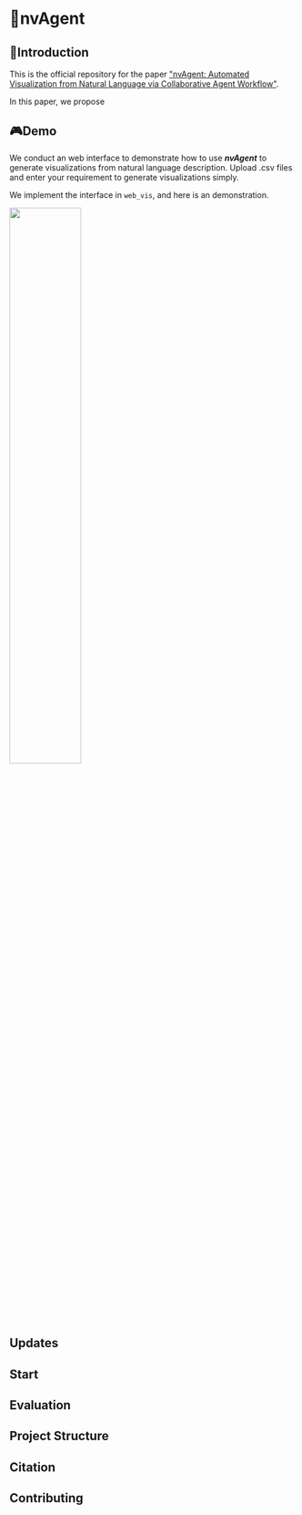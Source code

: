 # 👾nvAgent

## 🙌Introduction

This is the official repository for the paper ["nvAgent: Automated Visualization from Natural Language via Collaborative Agent Workflow"](https://xxxxxxxxxxxxxx).

In this paper, we propose 

## 🎮Demo

We conduct an web interface to demonstrate how to use ***nvAgent*** to generate visualizations from natural language description. Upload .csv files and enter your requirement to generate visualizations simply.

We implement the interface in `web_vis`, and here is an demonstration.

<img src="https://github.com/Ouyangliangge/nvAgent/blob/main/assets/tinywow_web_70526330.gif" align="middle" width="50%">


## Updates

## Start

## Evaluation

## Project Structure

## Citation

## Contributing
